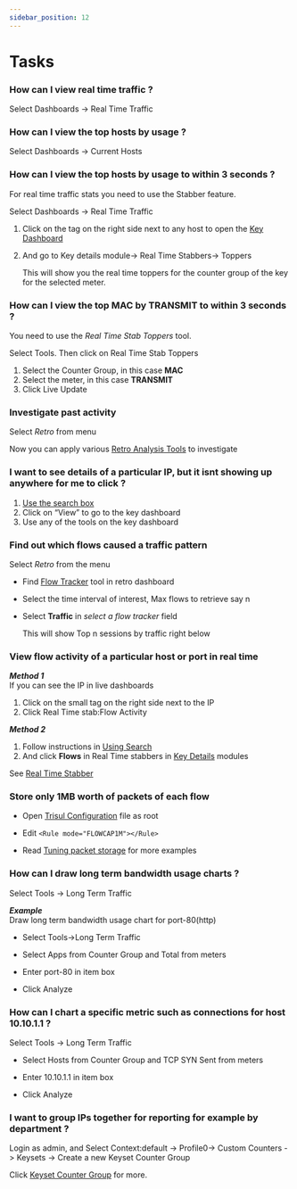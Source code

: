 ```yaml
---
sidebar_position: 12
---
```


# Tasks

### How can I view real time traffic ?

Select Dashboards -> Real Time Traffic

### How can I view the top hosts by usage ?

Select Dashboards -> Current Hosts

### How can I view the top hosts by usage to within 3 seconds ?

For real time traffic stats you need to use the Stabber feature.

Select Dashboards -> Real Time Traffic

1. Click on the tag on the right side next to any host to open the [Key Dashboard](/docs/ug/ui/key_dashboard)

2. And go to Key details module-> Real Time Stabbers-> Toppers
   
   This will show you the real time toppers for the counter group of the key for the selected meter.

### How can I view the top MAC by TRANSMIT to within 3 seconds ?

You need to use the *Real Time Stab Toppers* tool.

Select Tools. Then click on Real Time Stab
Toppers

1. Select the Counter Group, in this case **MAC**
2. Select the meter, in this case **TRANSMIT**
3. Click Live Update

### Investigate past activity

Select *Retro* from menu

Now you can apply various [Retro Analysis Tools](/docs/ug/cg/retrotools) to investigate

### I want to see details of a particular IP, but it isnt showing up anywhere for me to click ?

1. [Use the search box](/docs/ug/ui/elements#the-search-box)
2. Click on “View” to go to the key dashboard
3. Use any of the tools on the key dashboard

### Find out which flows caused a traffic pattern

Select *Retro* from the menu

- Find [Flow Tracker](/docs/ug/cg/retrotools#flow-trackers) tool in retro dashboard

- Select the time interval of interest, Max flows to retrieve say n

- Select **Traffic** in *select a flow tracker* field
  
  This will show Top n sessions by traffic right below 

### View flow activity of a particular host or port in real time

***Method 1***  
If you can see the IP in live dashboards

1. Click on the small tag on the right side next to the IP
2. Click Real Time stab:Flow Activity

<!-- -->

***Method 2***  

1. Follow instructions in [Using Search](/docs/ug/ui/elements#the-search-box)
2. And click **Flows** in Real Time stabbers in [Key
   Details](/docs/ug/ui/key_dashboard#key-details) modules

See [Real Time Stabber](/docs/ug/cg/stabber#real-time-stabber-flow-activity)

### Store only 1MB worth of packets of each flow

- Open [Trisul
  Configuration](/docs/ref/trisulconfig) file as root

- Edit `<Rule mode="FLOWCAP1M"></Rule>`

- Read [Tuning packet storage](/docs/ug/caps/packetstorage) for
  more examples

### How can I draw long term bandwidth usage charts ?

Select Tools -> Long Term Traffic

***Example***  
Draw long term bandwidth usage chart for port-80(http)

- Select Tools->Long Term Traffic  

- Select Apps from Counter Group and Total from meters  

- Enter port-80 in item box  

- Click Analyze

### How can I chart a specific metric such as connections for host 10.10.1.1 ?

Select Tools -> Long Term Traffic

- Select Hosts from Counter Group and TCP SYN Sent from meters  

- Enter 10.10.1.1 in item box  

- Click Analyze

### I want to group IPs together for reporting for example by department ?

Login as admin, and  Select Context:default  -> Profile0-> Custom Counters -> Keysets -> Create a new Keyset Counter Group

Click [Keyset Counter Group](/docs/ug/cg/custom#keyset-counter-groups) for more.
